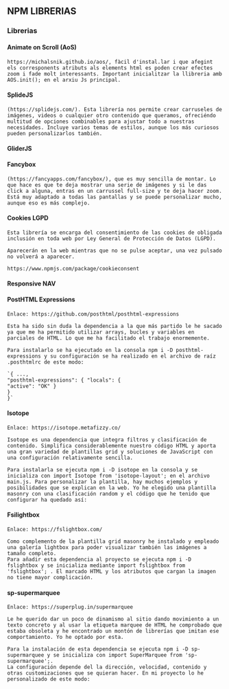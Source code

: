 ## NPM LIBRERIAS

### Librerias

#### Animate on Scroll (AoS)
    https://michalsnik.github.io/aos/, fàcil d'instal.lar i que afegint els corresponents atributs als elements html es poden crear efectes zoom i fade molt interessants. Important inicialitzar la llibreria amb AOS.init(); en el arxiu Js principal.

#### SplideJS
    (https://splidejs.com/). Esta librería nos permite crear carruseles de imágenes, videos o cualquier otro contenido que queramos, ofreciéndo multitud de opciones combinables para ajustar todo a nuestras necesidades. Incluye varios temas de estilos, aunque los más curiosos pueden personalizarlos también. 

#### GliderJS

#### Fancybox
    (https://fancyapps.com/fancybox/), que es muy sencilla de montar. Lo que hace es que te deja mostrar una serie de imágenes y si le das click a alguna, entras en un carrussel full-size y te deja hacer zoom. Está muy adaptado a todas las pantallas y se puede personalizar mucho, aunque eso es más complejo.

#### Cookies LGPD
    Esta librería se encarga del consentimiento de las cookies de obligada inclusión en toda web por Ley General de Protección de Datos (LGPD).

    Aparecerán en la web mientras que no se pulse aceptar, una vez pulsado no volverá a aparecer.

    https://www.npmjs.com/package/cookieconsent

#### Responsive NAV

#### PostHTML Expressions
    Enlace: https://github.com/posthtml/posthtml-expressions

    Esta ha sido sin duda la dependencia a la que más partido le he sacado ya que me ha permitido utilizar arrays, bucles y variables en parciales de HTML. Lo que me ha facilitado el trabajo enormemente.

    Para instalarlo se ha ejecutado en la consola npm i -D posthtml-expressions y su configuración se ha realizado en el archivo de raíz .posthtmlrc de este modo:

    `{ ...,
    "posthtml-expressions": { "locals": {
    "active": "OK" }
    } 
    }`

#### Isotope
    Enlace: https://isotope.metafizzy.co/

    Isotope es una dependencia que integra filtros y clasificación de contenido. Simplifica considerablemente nuestro código HTML y aporta una gran variedad de plantillas grid y soluciones de JavaScript con una configuración relativamente sencilla.

    Para instalarla se ejecuta npm i -D isotope en la consola y se inicializa con import Isotope from 'isotope-layout'; en el archivo main.js. Para personalizar la plantilla, hay muchos ejemplos y posibilidades que se explican en la web. Yo he elegido una plantilla masonry con una clasificación random y el código que he tenido que configurar ha quedado así:

#### Fsilightbox
    Enlace: https://fslightbox.com/

    Como complemento de la plantilla grid masonry he instalado y empleado una galería lightbox para poder visualizar también las imágenes a tamaño completo.
    Para añadir esta dependencia al proyecto se ejecuta npm i -D fslightbox y se inicializa mediante import fslightbox from 'fslightbox'; . El marcado HTML y los atributos que cargan la imagen no tiene mayor complicación.

#### sp-supermarquee

    Enlace: https://superplug.in/supermarquee

    Le he querido dar un poco de dinamismo al sitio dando movimiento a un texto concreto y al usar la etiqueta marquee de HTML he comprobado que estaba obsoleta y he encontrado un montón de librerías que imitan ese comportamiento. Yo he optado por esta.

    Para la instalación de esta dependencia se ejecuta npm i -D sp- supermarquee y se inicializa con import SuperMarquee from 'sp-supermarquee';.
    La configuración depende del la dirección, velocidad, contenido y otras customizaciones que se quieran hacer. En mi proyecto lo he personalizado de este modo: